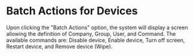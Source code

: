 # Batch Actions for Devices

Upon clicking the "Batch Actions" option, the system will display a screen allowing the definition of Company, Group, User, and Command. The available commands are: Disable device, Enable device, Turn off screen, Restart device, and Remove device (Wipe).
